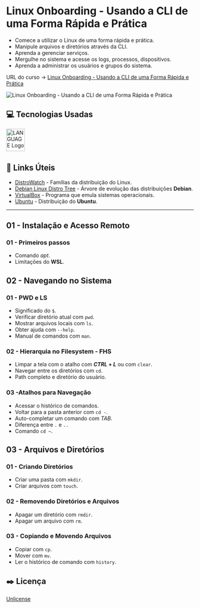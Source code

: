 # Linux Onboarding - Usando a CLI de uma Forma Rápida e Prática

* Comece a utilizar o Linux de uma forma rápida e prática.
* Manipule arquivos e diretórios através da CLI.
* Aprenda a gerenciar serviços.
* Mergulhe no sistema e acesse os logs, processos, dispositivos.
* Aprenda a administrar os usuários e grupos do sistema.

URL do curso -> [Linux Onboarding - Usando a CLI de uma Forma Rápida e Prática](https://cursos.alura.com.br/course/linux-onboarding-utilizar-cli-forma-rapida-pratica)

![Linux Onboarding - Usando a CLI de uma Forma Rápida e Prática](https://www.alura.com.br/assets/api/share/curso-linux-onboarding-utilizar-cli-forma-rapida-pratica.png)

## :computer: Tecnologias Usadas
<div>
    <img alt='LANGUAGE Logo' height='60' width='50' src='https://raw.githubusercontent.com/get-icon/geticon/fc0f660daee147afb4a56c64e12bde6486b73e39/icons/linux-tux.svg' />&nbsp;
</div>

## &#x1F517; Links Úteis
* [DistroWatch](https://distrowatch.com/) - Famílias da distribuição do Linux.
* [Debian Linux Distro Tree](https://www.reddit.com/media?url=https%3A%2F%2Fi.redd.it%2Faygzaivcbmd51.png) - Árvore de evolução das distribuições **Debian**.
* [VirtualBox](https://www.virtualbox.org/wiki/Downloads) - Programa que emula sistemas operacionais.
* [Ubuntu](https://ubuntu.com/download#download) - Distribuição do **Ubuntu**.

***

## 01 - Instalação e Acesso Remoto

### 01 - Primeiros passos
* Comando *apt*.
* Limitações do **WSL**.

## 02 - Navegando no Sistema

### 01 - PWD e LS
* Significado do `$`.
* Verificar diretório atual com `pwd`.
* Mostrar arquivos locais com `ls`.
* Obter ajuda com `--help`.
* Manual de comandos com `man`.

### 02 - Hierarquia no Filesystem - FHS
* Limpar a tela com o atalho com ***CTRL* + *L*** ou com `clear`.
* Navegar entre os diretórios com `cd`.
* Path completo e diretório do usuário.

### 03 -Atalhos para Navegação
* Acessar o histórico de comandos.
* Voltar para a pasta anterior com `cd -`.
* Auto-completar um comando com *TAB*.
* Diferença entre `.` e `..`
* Comando `cd ~`.

## 03 - Arquivos e Diretórios

### 01 - Criando Diretórios
* Criar uma pasta com `mkdir`.
* Criar arquivos com `touch`.

### 02 - Removendo Diretórios e Arquivos
* Apagar um diretório com `rmdir`.
* Apagar um arquivo com `rm`.

### 03 - Copiando e Movendo Arquivos
* Copiar com `cp`.
* Mover com `mv`.
* Ler o histórico de comando com `history`.

## :black_nib: Licença
[Unlicense](https://unlicense.org)